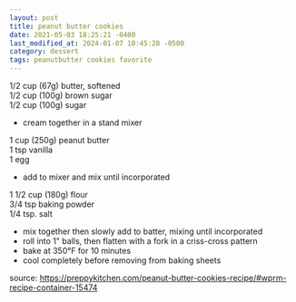 ```yaml
---
layout: post
title: peanut butter cookies
date: 2021-05-03 18:25:21 -0400
last_modified_at: 2024-01-07 10:45:28 -0500
category: dessert
tags: peanutbutter cookies favorite
---
```


1/2 cup (67g) butter, softened  
1/2 cup (100g) brown sugar  
1/2 cup (100g) sugar  
* cream together in a stand mixer

1 cup (250g) peanut butter  
1 tsp vanilla  
1 egg  
* add to mixer and mix until incorporated

1 1/2 cup (180g) flour  
3/4 tsp baking powder  
1/4 tsp. salt  
* mix together then slowly add to batter, mixing until incorporated
* roll into 1" balls, then flatten with a fork in a criss-cross pattern
* bake at 350°F for 10 minutes
* cool completely before removing from baking sheets

source: <https://preppykitchen.com/peanut-butter-cookies-recipe/#wprm-recipe-container-15474>
